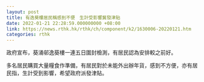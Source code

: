 ```yaml
---
layout: post
title: 有逸葵樓居民稱感到不便　生計受影響冀發津貼
date: 2022-01-21 22:28:59.000000000 +08:00
link: https://news.rthk.hk/rthk/ch/component/k2/1630006-20220121.htm
categories: rthk
---
```


政府宣布，葵涌邨逸葵樓一連五日圍封檢測，有居民認為安排較之前好。

多名居民購買大量糧食作準備，有居民對於未能外出辦年貨，感到不方便，亦有居民指，生計受到影響，希望政府派發津貼。
